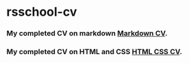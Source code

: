 # rsschool-cv

### My completed CV on markdown [Markdown CV](https://melnig.github.io/rsschool-cv/cv). <br>

### My completed CV on HTML and CSS [HTML CSS CV](https://melnig.github.io/rsschool-cv/).
